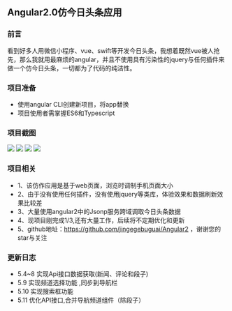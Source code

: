 ## Angular2.0仿今日头条应用

### 前言
看到好多人用微信小程序、vue、swift等开发今日头条，我想着既然vue被人抢先，那么我就用最麻烦的angular，并且不使用具有污染性的jquery与任何插件来做一个仿今日头条，一切都为了代码的纯洁性。

### 项目准备

- 使用angular CLI创建新项目，将app替换
- 项目使用者需掌握ES6和Typescript

### 项目截图

![](http://i4.buimg.com/591295/8c0baca7a55f2a1c.png)
![](http://i4.buimg.com/591295/c563e95230e005a9.png)
![](http://i2.muimg.com/591295/3870d2709777127c.png)
![](http://i2.muimg.com/591295/1f3eff5955439781.png)

### 项目相关

- 1、该仿作应用是基于web页面，浏览时调制手机页面大小
- 2、由于没有使用任何插件，没有使用jquery等类库，体验效果和数据刷新效果比较差
- 3、大量使用angular2中的Jsonp服务跨域调取今日头条数据
- 4、现项目刚完成1/3,还有大量工作，后续将不定期优化和更新
- 5、github地址：https://github.com/jingegebuguai/Angular2 ，谢谢您的star与关注

### 更新日志

- 5.4~8 实现Api接口数据获取(新闻、评论和段子)
- 5.9 实现频道选择功能 ,同步到导航栏
- 5.10 实现搜索框功能
- 5.11 优化API接口,合并导航频道组件（除段子）
